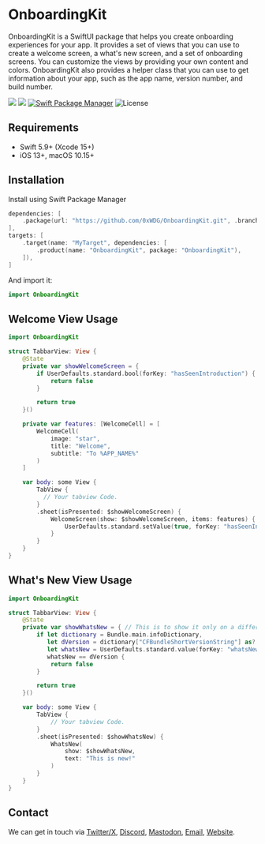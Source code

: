 # OnboardingKit

OnboardingKit is a SwiftUI package that helps you create onboarding experiences for your app. It provides a set of views that you can use to create a welcome screen, a what's new screen, and a set of onboarding screens. You can customize the views by providing your own content and colors. OnboardingKit also provides a helper class that you can use to get information about your app, such as the app name, version number, and build number.

[![](https://img.shields.io/endpoint?url=https%3A%2F%2Fswiftpackageindex.com%2Fapi%2Fpackages%2F0xWDG%2FOnboardingKit%2Fbadge%3Ftype%3Dplatforms)](https://swiftpackageindex.com/0xWDG/OnboardingKit)
[![](https://img.shields.io/endpoint?url=https%3A%2F%2Fswiftpackageindex.com%2Fapi%2Fpackages%2F0xWDG%2FOnboardingKit%2Fbadge%3Ftype%3Dswift-versions)](https://swiftpackageindex.com/0xWDG/OnboardingKit)
[![Swift Package Manager](https://img.shields.io/badge/SPM-compatible-brightgreen.svg)](https://swift.org/package-manager)
![License](https://img.shields.io/github/license/0xWDG/OnboardingKit)

## Requirements

- Swift 5.9+ (Xcode 15+)
- iOS 13+, macOS 10.15+

## Installation

Install using Swift Package Manager

```swift
dependencies: [
    .package(url: "https://github.com/0xWDG/OnboardingKit.git", .branch("main")),
],
targets: [
    .target(name: "MyTarget", dependencies: [
        .product(name: "OnboardingKit", package: "OnboardingKit"),
    ]),
]
```

And import it:

```swift
import OnboardingKit
```

## Welcome View Usage

```swift
import OnboardingKit

struct TabbarView: View {
    @State
    private var showWelcomeScreen = {
        if UserDefaults.standard.bool(forKey: "hasSeenIntroduction") {
            return false
        }

        return true
    }()

    private var features: [WelcomeCell] = [
        WelcomeCell(
            image: "star",
            title: "Welcome",
            subtitle: "To %APP_NAME%"
        )
    ]

    var body: some View {
        TabView {
          // Your tabview Code.
        }
        .sheet(isPresented: $showWelcomeScreen) {
            WelcomeScreen(show: $showWelcomeScreen, items: features) {
                UserDefaults.standard.setValue(true, forKey: "hasSeenIntroduction")
            }
        }
    }
}
```

## What's New View Usage

```swift
import OnboardingKit

struct TabbarView: View {
    @State
    private var showWhatsNew = { // This is to show it only on a different version
        if let dictionary = Bundle.main.infoDictionary,
           let dVersion = dictionary["CFBundleShortVersionString"] as? String,
           let whatsNew = UserDefaults.standard.value(forKey: "whatsNew") as? String,
           whatsNew == dVersion {
            return false
        }

        return true
    }()

    var body: some View {
        TabView {
            // Your tabview Code.
        }
        .sheet(isPresented: $showWhatsNew) {
            WhatsNew(
                show: $showWhatsNew,
                text: "This is new!"
            )
        }
    }
}
```

## Contact

We can get in touch via [Twitter/X](https://twitter.com/0xWDG), [Discord](https://discordapp.com/users/918438083861573692), [Mastodon](https://iosdev.space/@0xWDG), [Email](mailto:email+oss@wesleydegroot.nl), [Website](https://wesleydegroot.nl).
